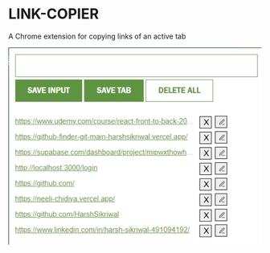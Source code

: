 # LINK-COPIER

A Chrome extension for copying links of an active tab

![Snippet of Link Copier](/assests/LinkCopier.png)
